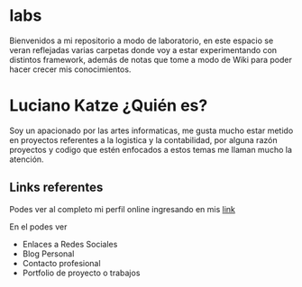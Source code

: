 # labs
Bienvenidos a mi repositorio a modo de laboratorio, en este espacio se veran reflejadas varias carpetas donde voy a estar experimentando con distintos framework, además de notas que tome a modo de Wiki para poder hacer crecer mis conocimientos.

# Luciano Katze ¿Quién es?

Soy un apacionado por las artes informaticas, me gusta mucho estar metido en proyectos referentes a la logistica y la contabilidad, por alguna razón proyectos y codigo que estén enfocados a estos temas me llaman mucho la atención.

## Links referentes

Podes ver al completo mi perfil online ingresando en mis [link](https://ckdyd.net/sh "enlaces referidos")

En el podes ver

+ Enlaces a Redes Sociales
+ Blog Personal
+ Contacto profesional
+ Portfolio de proyecto o trabajos
